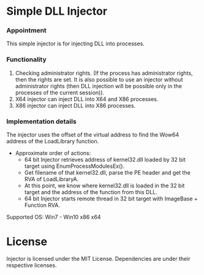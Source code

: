 # Simple DLL Injector

### Appointment
This simple injector is for injecting DLL into processes.

###  Functionality
1. Checking administrator rights. (If the process has administrator rights, then the rights are set. It is also possible to use an injector without administrator rights (then DLL injection will be possible only in the processes of the current session)).
2. X64 injector can inject DLL into X64 and X86 processes.
3. X86 injector can inject DLL into X86 processes.

###  Implementation details
The injector uses the offset of the virtual address to find the Wow64 address of the LoadLibrary function.<br>
-   Approximate order of actions:  
    -   64 bit Injector retrieves address of kernel32.dll loaded by 32 bit target using EnumProcessModulesEx().
    -   Get filename of that kernel32.dll, parse the PE header and get the RVA of LoadLibraryA.
    -   At this point, we know where kernel32.dll is loaded in the 32 bit target and the address of the function from this DLL.
    -   64 bit Injector starts remote thread in 32 bit target with ImageBase + Function RVA.
    
Supported OS: Win7 - Win10 x86 x64

# License
Injector is licensed under the MIT License. Dependencies are under their respective licenses.
